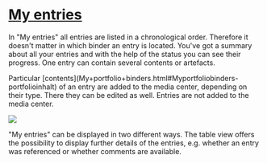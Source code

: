 #  [My entries](My+entries.html)

In "My entries" all entries are listed in a chronological order. Therefore it
doesn't matter in which binder an entry is located. You've got a summary about
all your entries and with the help of the status you can see their progress.
One entry can contain several contents or artefacts.

Particular [contents](My+portfolio+binders.html#Myportfoliobinders-
portfolioinhalt) of an entry are added to the media center, depending on their
type. There they can be edited as well. Entries are not added to the media
center.

![](../../download/attachments/590936/pf_allentries_assignment_EN.png)

"My entries" can be displayed in two different ways. The table view offers the
possibility to display further details of the entries, e.g. whether an entry
was referenced or whether comments are available.

